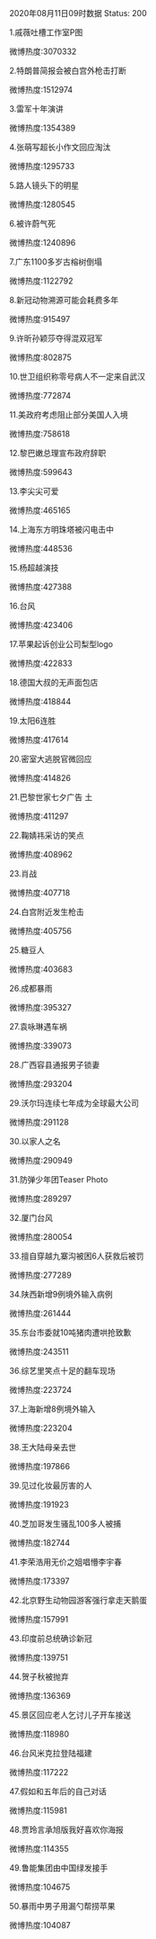 2020年08月11日09时数据
Status: 200

1.戚薇吐槽工作室P图

微博热度:3070332

2.特朗普简报会被白宫外枪击打断

微博热度:1512974

3.雷军十年演讲

微博热度:1354389

4.张萌写超长小作文回应淘汰

微博热度:1295733

5.路人镜头下的明星

微博热度:1280545

6.被许蔚气死

微博热度:1240896

7.广东1100多岁古榕树倒塌

微博热度:1122792

8.新冠动物溯源可能会耗费多年

微博热度:915497

9.许昕孙颖莎夺得混双冠军

微博热度:802875

10.世卫组织称零号病人不一定来自武汉

微博热度:772874

11.美政府考虑阻止部分美国人入境

微博热度:758618

12.黎巴嫩总理宣布政府辞职

微博热度:599643

13.李尖尖可爱

微博热度:465165

14.上海东方明珠塔被闪电击中

微博热度:448536

15.杨超越演技

微博热度:427388

16.台风

微博热度:423406

17.苹果起诉创业公司梨型logo

微博热度:422833

18.德国大叔的无声面包店

微博热度:418844

19.太阳6连胜

微博热度:417614

20.密室大逃脱官微回应

微博热度:414826

21.巴黎世家七夕广告 土

微博热度:411297

22.鞠婧祎采访的笑点

微博热度:408962

23.肖战

微博热度:407718

24.白宫附近发生枪击

微博热度:405756

25.糖豆人

微博热度:403683

26.成都暴雨

微博热度:395327

27.袁咏琳遇车祸

微博热度:339073

28.广西容县通报男子锁妻

微博热度:293204

29.沃尔玛连续七年成为全球最大公司

微博热度:291128

30.以家人之名

微博热度:290949

31.防弹少年团Teaser Photo

微博热度:289297

32.厦门台风

微博热度:280054

33.擅自穿越九寨沟被困6人获救后被罚

微博热度:277289

34.陕西新增9例境外输入病例

微博热度:261444

35.东台市委就10吨猪肉遭哄抢致歉

微博热度:243511

36.综艺里笑点十足的翻车现场

微博热度:223724

37.上海新增8例境外输入

微博热度:223204

38.王大陆母亲去世

微博热度:197866

39.见过化妆最厉害的人

微博热度:191923

40.芝加哥发生骚乱100多人被捕

微博热度:182744

41.李荣浩用无价之姐唱懵李宇春

微博热度:173397

42.北京野生动物园游客强行拿走天鹅蛋

微博热度:157991

43.印度前总统确诊新冠

微博热度:139751

44.贺子秋被抛弃

微博热度:136369

45.景区回应老人乞讨儿子开车接送

微博热度:118980

46.台风米克拉登陆福建

微博热度:117222

47.假如和五年后的自己对话

微博热度:115981

48.贾玲言承旭版我好喜欢你海报

微博热度:114355

49.鲁能集团由中国绿发接手

微博热度:104675

50.暴雨中男子用漏勺帮捞苹果

微博热度:104087


